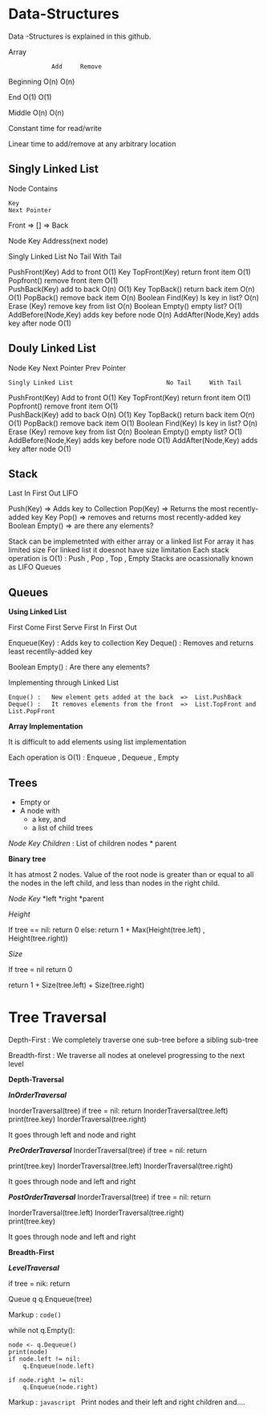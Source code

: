 # Data-Structures
Data -Structures is explained in this github. 

Array

                Add     Remove
Beginning       O(n)       O(n)

End             O(1)       O(1)

Middle          O(n)       O(n)

Constant time for read/write

Linear time to add/remove at any arbitrary location



## Singly Linked List

Node Contains

    Key
    Next Pointer

Front => [] => Back

Node
    Key
    Address(next node)

Singly Linked List                          No Tail     With Tail

PushFront(Key)      Add to front            O(1)
Key TopFront(Key)   return front item       O(1)
Popfront()          remove front item       O(1)   
PushBack(Key)       add to back             O(n)        O(1)
Key TopBack()       return back item        O(n)        O(1)
PopBack()           remove back item        O(n)
Boolean Find(Key)   Is key in list?         O(n)
Erase (Key)         remove key from list    O(n)
Boolean Empty()     empty list?             O(1)
AddBefore(Node,Key) adds key before node    O(n)
AddAfter(Node,Key)  adds key after node     O(1)

    

## Douly Linked List

Node
    Key
    Next Pointer
    Prev Pointer

    Singly Linked List                          No Tail     With Tail

PushFront(Key)      Add to front            O(1)
Key TopFront(Key)   return front item       O(1)
Popfront()          remove front item       O(1)   
PushBack(Key)       add to back             O(n)        O(1)
Key TopBack()       return back item        O(n)        O(1)
PopBack()           remove back item        O(1)
Boolean Find(Key)   Is key in list?         O(n)
Erase (Key)         remove key from list    O(n)
Boolean Empty()     empty list?             O(1)
AddBefore(Node,Key) adds key before node    O(1)
AddAfter(Node,Key)  adds key after node     O(1)

## Stack

Last In First Out  LIFO

Push(Key)   =>  Adds key to Collection
Pop(Key)    =>  Returns the most recently-added key
Key Pop()   => removes and returns most recently-added key
Boolean Empty() => are there any elements?

Stack can be implemetnted with either array or a linked list
For array it has limited size
For linked list it doesnot have size limitation
Each stack operation is O(1) : Push , Pop , Top , Empty
Stacks are ocassionally known as LIFO Queues

## Queues

**Using Linked List**

First Come First Serve
First In First Out

Enqueue(Key)    :   Adds key to collection
Key Deque()     :   Removes and returns least recentlly-added key

Boolean Empty() :   Are there any elements?

Implementing through Linked List

    Enque() :   New element gets added at the back  =>  List.PushBack
    Deque() :   It removes elements from the front  =>  List.TopFront and List.PopFront

**Array Implementation**

It is difficult to add elements using list implementation

Each operation is O(1)  :   Enqueue , Dequeue , Empty


## Trees

* Empty or
* A node with 
    * a key, and
    * a list of child trees

*Node*
    *Key*
    *Children* : List of children nodes
    * parent

**Binary tree**

It has atmost 2 nodes. Value of the root node is greater than or equal to all the nodes in the left child, and less than nodes in the right child.

*Node*
    *Key*
    *left
    *right
    *parent


*Height*

If tree == nil:
    return 0
else:
    return 1 + Max(Height(tree.left) , Height(tree.right))


*Size*

If tree = nil
    return 0

return 1 + Size(tree.left) + Size(tree.right)



# Tree Traversal # 

Depth-First : We completely traverse one sub-tree before a sibling sub-tree

Breadth-first : We traverse all nodes at onelevel progressing to the next level

**Depth-Traversal**

***InOrderTraversal***

InorderTraversal(tree)
if tree = nil:
    return
InorderTraversal(tree.left)
print(tree.key)
InorderTraversal(tree.right)  

It goes through left and node and right 


***PreOrderTraversal***
InorderTraversal(tree)
if tree = nil:
    return

print(tree.key)
InorderTraversal(tree.left)
InorderTraversal(tree.right)  

It goes through node and left and right 

***PostOrderTraversal***
InorderTraversal(tree)
if tree = nil:
    return

InorderTraversal(tree.left)
InorderTraversal(tree.right)  
print(tree.key)

It goes through node and left and right 



**Breadth-First**

***LevelTraversal***

if tree = nik:
    return

Queue q
q.Enqueue(tree)

Markup :  `code()`

while not q.Empty():

    node <- q.Dequeue()
    print(node)
    if node.left != nil:
        q.Enqueue(node.left)

    if node.right != nil:
        q.Enqueue(node.right)

Markup : ```javascript
         ```
Print nodes and their left and right children and....




